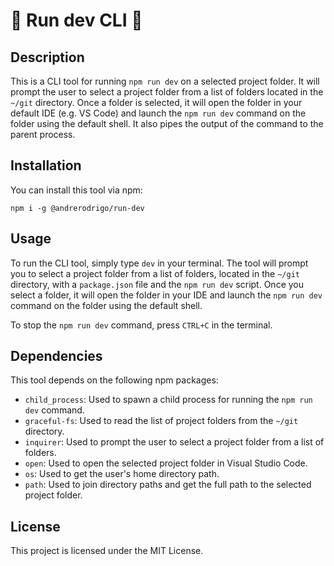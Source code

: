 # 📂 Run dev CLI 📂

## Description

This is a CLI tool for running `npm run dev` on a selected project folder. It will prompt the user to select a project folder from a list of folders located in the `~/git` directory. Once a folder is selected, it will open the folder in your default IDE (e.g. VS Code) and launch the `npm run dev` command on the folder using the default shell. It also pipes the output of the command to the parent process.

## Installation

You can install this tool via npm:

`npm i -g @andrerodrigo/run-dev`

## Usage

To run the CLI tool, simply type `dev` in your terminal. The tool will prompt you to select a project folder from a list of folders, located in the `~/git` directory, with a `package.json` file and the `npm run dev` script. Once you select a folder, it will open the folder in your IDE and launch the `npm run dev` command on the folder using the default shell.

To stop the `npm run dev` command, press `CTRL+C` in the terminal.

## Dependencies

This tool depends on the following npm packages:

- `child_process`: Used to spawn a child process for running the `npm run dev` command.
- `graceful-fs`: Used to read the list of project folders from the `~/git` directory.
- `inquirer`: Used to prompt the user to select a project folder from a list of folders.
- `open`: Used to open the selected project folder in Visual Studio Code.
- `os`: Used to get the user's home directory path.
- `path`: Used to join directory paths and get the full path to the selected project folder.

## License

This project is licensed under the MIT License.
